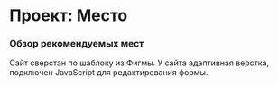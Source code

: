 # Проект: Место

### Обзор рекомендуемых мест 

Сайт сверстан по шаблоку из Фигмы. У сайта адаптивная верстка, подключен JavaScript для редактирования формы. 
